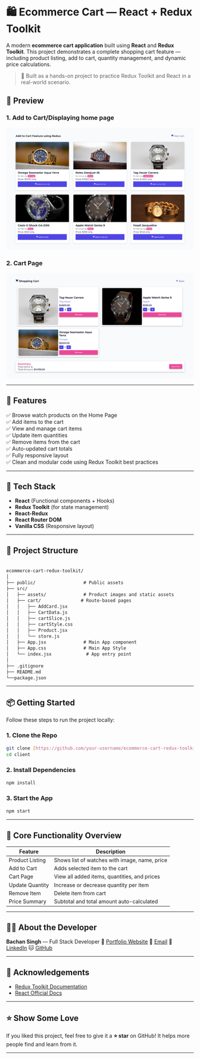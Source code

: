 
# 🛍️ Ecommerce Cart — React + Redux Toolkit

A modern **ecommerce cart application** built using **React** and **Redux Toolkit**. This project demonstrates a complete shopping cart feature — including product listing, add to cart, quantity management, and dynamic price calculations.

> 🔧 Built as a hands-on project to practice Redux Toolkit and React in a real-world scenario.


## 📸 Preview

### 1. Add to Cart/Displaying home page
![Add to Cart ](./AddToCartUsingRedux.png)  

### 2. Cart Page
![Cart Page ](./CartPage.png) 

---

## 🚀 Features

✅ Browse watch products on the Home Page  
✅ Add items to the cart  
✅ View and manage cart items  
✅ Update item quantities  
✅ Remove items from the cart  
✅ Auto-updated cart totals  
✅ Fully responsive layout  
✅ Clean and modular code using Redux Toolkit best practices  

---

## 🧱 Tech Stack

- **React** (Functional components + Hooks)
- **Redux Toolkit** (for state management)
- **React-Redux**
- **React Router DOM**
- **Vanilla CSS** (Responsive layout)

---

## 📂 Project Structure

```

ecommerce-cart-redux-toolkit/
│
├── public/                  # Public assets
├── src/
│   ├── assets/              # Product images and static assets
│   ├── cart/               # Route-based pages
│   │   ├── AddCard.jsx
│   │   ├── CartData.js
│   │   ├── cartSlice.js
│   │   ├── cartStyle.css
│   │   ├── Product.jsx
│   │   └── store.js
│   ├── App.jsx              # Main App component
│   ├── App.css              # Main App Style
│   └── index.jsx             # App entry point
│
├── .gitignore
├── README.md
└──package.json

````

---

## 📦 Getting Started

Follow these steps to run the project locally:

### 1. Clone the Repo

```bash
git clone [https://github.com/your-username/ecommerce-cart-redux-toolkit.git](https://github.com/bachansingh1407/ECommerce-Cart-Redux-Toolkit/)
cd client
````

### 2. Install Dependencies

```bash
npm install
```

### 3. Start the App

```bash
npm start
```

---

## 🧪 Core Functionality Overview

| Feature         | Description                                   |
| --------------- | --------------------------------------------- |
| Product Listing | Shows list of watches with image, name, price |
| Add to Cart     | Adds selected item to the cart                |
| Cart Page       | View all added items, quantities, and prices  |
| Update Quantity | Increase or decrease quantity per item        |
| Remove Item     | Delete item from cart                         |
| Price Summary   | Subtotal and total amount auto-calculated     |

---

## 🧑‍💻 About the Developer

**Bachan Singh** — Full Stack Developer
📄 [Portfolio Website](https://bachansingh.netlify.app)
📧 [Email](mailto:bachansingh@gmail.com)
🔗 [LinkedIn](https://www.linkedin.com/in/bachansingh)
🐱 [GitHub](https://github.com/bachansingh1407)

---

## 🙌 Acknowledgements

* [Redux Toolkit Documentation](https://redux-toolkit.js.org/)
* [React Official Docs](https://reactjs.org/)

---

## ⭐️ Show Some Love

If you liked this project, feel free to give it a **⭐️ star** on GitHub! It helps more people find and learn from it.

---


